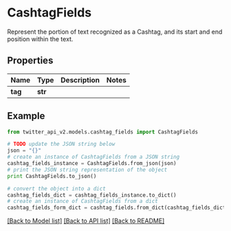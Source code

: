 # CashtagFields

Represent the portion of text recognized as a Cashtag, and its start and end position within the text.

## Properties
Name | Type | Description | Notes
------------ | ------------- | ------------- | -------------
**tag** | **str** |  | 

## Example

```python
from twitter_api_v2.models.cashtag_fields import CashtagFields

# TODO update the JSON string below
json = "{}"
# create an instance of CashtagFields from a JSON string
cashtag_fields_instance = CashtagFields.from_json(json)
# print the JSON string representation of the object
print CashtagFields.to_json()

# convert the object into a dict
cashtag_fields_dict = cashtag_fields_instance.to_dict()
# create an instance of CashtagFields from a dict
cashtag_fields_form_dict = cashtag_fields.from_dict(cashtag_fields_dict)
```
[[Back to Model list]](../README.md#documentation-for-models) [[Back to API list]](../README.md#documentation-for-api-endpoints) [[Back to README]](../README.md)


